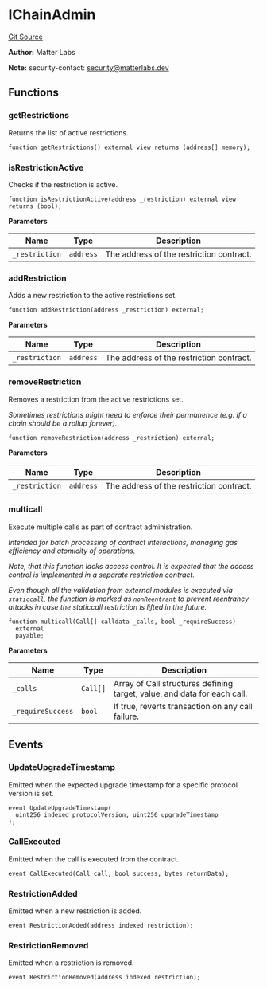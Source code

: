 # IChainAdmin
[Git Source](https://github.com/matter-labs/zksync-contracts/blob/c6e73735b89a4b474234f6471e326125c9069f15/contracts/l1-contracts/governance/IChainAdmin.sol)

**Author:**
Matter Labs

**Note:**
security-contact: security@matterlabs.dev


## Functions
### getRestrictions

Returns the list of active restrictions.


```solidity
function getRestrictions() external view returns (address[] memory);
```

### isRestrictionActive

Checks if the restriction is active.


```solidity
function isRestrictionActive(address _restriction) external view returns (bool);
```
**Parameters**

|Name|Type|Description|
|----|----|-----------|
|`_restriction`|`address`|The address of the restriction contract.|


### addRestriction

Adds a new restriction to the active restrictions set.


```solidity
function addRestriction(address _restriction) external;
```
**Parameters**

|Name|Type|Description|
|----|----|-----------|
|`_restriction`|`address`|The address of the restriction contract.|


### removeRestriction

Removes a restriction from the active restrictions set.

*Sometimes restrictions might need to enforce their permanence (e.g. if a chain should be a rollup forever).*


```solidity
function removeRestriction(address _restriction) external;
```
**Parameters**

|Name|Type|Description|
|----|----|-----------|
|`_restriction`|`address`|The address of the restriction contract.|


### multicall

Execute multiple calls as part of contract administration.

*Intended for batch processing of contract interactions, managing gas efficiency and atomicity of operations.*

*Note, that this function lacks access control. It is expected that the access control is implemented in a separate restriction contract.*

*Even though all the validation from external modules is executed via `staticcall`, the function
is marked as `nonReentrant` to prevent reentrancy attacks in case the staticcall restriction is lifted in the future.*


```solidity
function multicall(Call[] calldata _calls, bool _requireSuccess)
  external
  payable;
```
**Parameters**

|Name|Type|Description|
|----|----|-----------|
|`_calls`|`Call[]`|Array of Call structures defining target, value, and data for each call.|
|`_requireSuccess`|`bool`|If true, reverts transaction on any call failure.|


## Events
### UpdateUpgradeTimestamp
Emitted when the expected upgrade timestamp for a specific protocol version is set.


```solidity
event UpdateUpgradeTimestamp(
  uint256 indexed protocolVersion, uint256 upgradeTimestamp
);
```

### CallExecuted
Emitted when the call is executed from the contract.


```solidity
event CallExecuted(Call call, bool success, bytes returnData);
```

### RestrictionAdded
Emitted when a new restriction is added.


```solidity
event RestrictionAdded(address indexed restriction);
```

### RestrictionRemoved
Emitted when a restriction is removed.


```solidity
event RestrictionRemoved(address indexed restriction);
```

